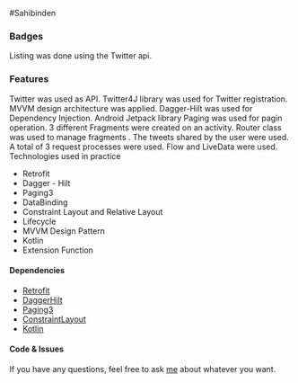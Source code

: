 #Sahibinden

### Badges
Listing was done using the Twitter api.
### Features 
Twitter was used as API. Twitter4J library was used for Twitter registration. MVVM design architecture was applied. 
Dagger-Hilt was used for Dependency Injection. Android Jetpack library Paging was used for pagin operation.
3 different Fragments were created on an activity. Router class was used to manage fragments .
The tweets shared by the user were used. A total of 3 request processes were used. Flow and LiveData were used.
Technologies used in practice
- Retrofit
- Dagger - Hilt
- Paging3
- DataBinding
- Constraint Layout and Relative Layout
- Lifecycle
- MVVM Design Pattern
- Kotlin
- Extension Function


#### Dependencies
+ [Retrofit](https://square.github.io/retrofit/)
+ [DaggerHilt](https://developer.android.com/training/dependency-injection/hilt-android)
+ [Paging3](https://developer.android.com/topic/libraries/architecture/paging/v3-migration)
+ [ConstraintLayout](https://developer.android.com/training/constraint-layout)
+ [Kotlin](https://kotlinlang.org)

#### Code & Issues
If you have any questions, feel free to ask [me](mailto:pecenek.enes@gmail.com) about whatever you want.

